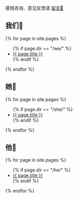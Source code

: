 感情咨询、意见反馈请 [留言💬](https://github.com/xuyilife/xuyilife.github.io/issues/new)

## 我们👫

{% for page in site.pages %}
<ul>
  {% if page.dir == "/we/" %}
  <li> <a href="{{ page.url | relative_url }}">{{ page.title }}</a> </li>
  {% endif %}
</ul>
{% endfor %}

## 她👧

{% for page in site.pages %}
<ul>
  {% if page.dir == "/she/" %}
  <li> <a href="{{ page.url | relative_url }}">{{ page.title }}</a> </li>
  {% endif %}
</ul>
{% endfor %}

## 他👦

{% for page in site.pages %}
<ul>
  {% if page.dir == "/he/" %}
  <li> <a href="{{ page.url | relative_url }}">{{ page.title }}</a> </li>
  {% endif %}
</ul>
{% endfor %}
